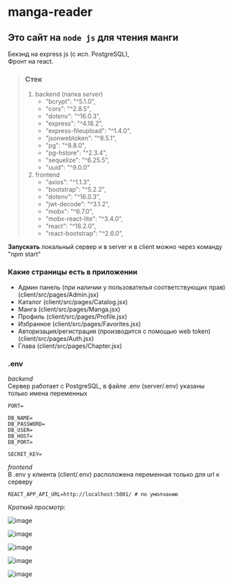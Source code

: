 # manga-reader

## Это сайт на `node js` для чтения манги



Бекэнд на express js (с исп. PostgreSQL),  
Фронт на react.



> ### Стек
>
> 1. backend (папка *server*)
>     - "bcrypt": "^5.1.0",
>     - "cors": "^2.8.5",
>     - "dotenv": "^16.0.3",
>     - "express": "^4.18.2",
>     - "express-fileupload": "^1.4.0",
>     - "jsonwebtoken": "^8.5.1",
>     - "pg": "^8.8.0",
>     - "pg-hstore": "^2.3.4",
>     - "sequelize": "^6.25.5",
>     - "uuid": "^9.0.0"
> 2. frontend
>     - "axios": "^1.1.3",
>     - "bootstrap": "^5.2.2",
>     - "dotenv": "^16.0.3",
>     - "jwt-decode": "^3.1.2",
>     - "mobx": "^6.7.0",
>     - "mobx-react-lite": "^3.4.0",
>     - "react": "^18.2.0",
>     - "react-bootstrap": "^2.6.0",


**Запускать** локальный сервер и в server и в client можно через команду "npm start"


### Какие страницы есть в приложении

- Админ панель (при наличии у пользователья соответствующих прав)  
(client/src/pages/Admin.jsx)
- Каталог (client/src/pages/Catalog.jsx)
- Манга (client/src/pages/Manga.jsx)
- Профиль (client/src/pages/Profile.jsx)
- Избранное (client/src/pages/Favorites.jsx)
- Авторизация/регистрация (производится с помощью web token) (client/src/pages/Auth.jsx)
- Глава (client/src/pages/Chapter.jsx)

### .env

*backend*  
Сервер работает с PostgreSQL, в файле .env (server/.env) указаны только имена переменных  

```
PORT=  

DB_NAME=  
DB_PASSWORD=  
DB_USER=  
DB_HOST=  
DB_PORT=  

SECRET_KEY=  
```  

*frontend*  
В .env у клиента (client/.env) расположена переменная только для url к серверу

```
REACT_APP_API_URL=http://localhost:5001/ # по умолчанию
```

*Краткий просмотр:*

![image](https://user-images.githubusercontent.com/120056256/206875240-da5aaa3f-6f7f-49ad-a5dc-763ab666adb7.png)

![image](https://user-images.githubusercontent.com/120056256/206875333-b220a670-7b0c-4907-87d1-24ae0b27adab.png)

![image](https://user-images.githubusercontent.com/120056256/206875719-3a97c7e9-077f-4d52-a4d8-697a14754955.png)

![image](https://user-images.githubusercontent.com/120056256/206875400-b73cd378-efd3-45f9-a51a-804fe964888d.png)

![image](https://user-images.githubusercontent.com/120056256/206875640-9611a5fd-b920-4d9e-8854-205409707ffe.png)
